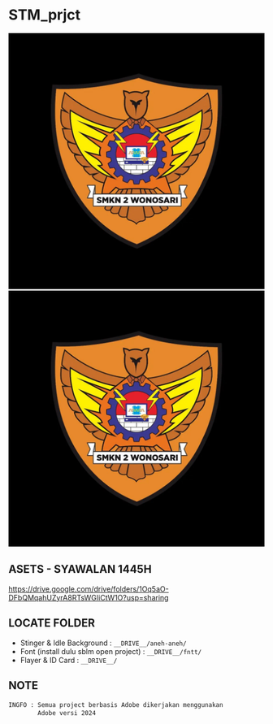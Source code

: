 # STM_prjct

![image](https://raw.githubusercontent.com/aku-afk/STM_prjct/refs/heads/main/logo_stm.webp)
![image](https://raw.githubusercontent.com/aku-afk/STM_prjct/refs/heads/main/logo_stm.png)


## ASETS - SYAWALAN 1445H
<a href="https://drive.google.com/drive/folders/1Oq5aO-DFbQMqahUZyrA8RTsWGIiCtW1O?usp=sharing">https://drive.google.com/drive/folders/1Oq5aO-DFbQMqahUZyrA8RTsWGIiCtW1O?usp=sharing</a>


## LOCATE FOLDER

  - Stinger & Idle Background             : ``` __DRIVE__/aneh-aneh/ ```
  - Font (install dulu sblm open project) : ``` __DRIVE__/fntt/ ```
  - Flayer & ID Card                      : ``` __DRIVE__/ ```


## NOTE

```
INGFO : Semua project berbasis Adobe dikerjakan menggunakan
        Adobe versi 2024
```
